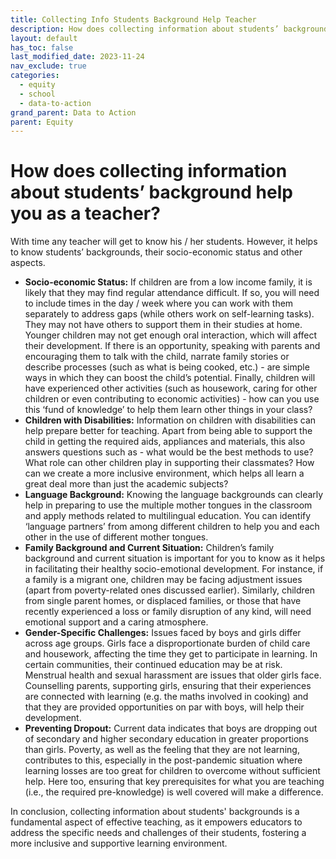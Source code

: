```yaml
---
title: Collecting Info Students Background Help Teacher
description: How does collecting information about students’ background help you as a teacher?
layout: default
has_toc: false
last_modified_date: 2023-11-24
nav_exclude: true
categories:
  - equity
  - school
  - data-to-action
grand_parent: Data to Action
parent: Equity
---
```

# How does collecting information about students’ background help you as a teacher?

With time any teacher will get to know his / her students. However, it helps to know students’ backgrounds, their socio-economic status and other aspects.

- **Socio-economic Status:** If children are from a low income family, it is likely that they may find regular attendance difficult. If so, you will need to include times in the day / week where you can work with them separately to address gaps (while others work on self-learning tasks). They may not have others to support them in their studies at home. Younger children may not get enough oral interaction, which will affect their development. If there is an opportunity, speaking with parents and encouraging them to talk with the child, narrate family stories or describe processes (such as what is being cooked, etc.) - are simple ways in which they can boost the child’s potential. Finally, children will have experienced other activities (such as housework, caring for other children or even contributing to economic activities) - how can you use this ‘fund of knowledge’ to help them learn other things in your class?
- **Children with Disabilities:** Information on children with disabilities can help prepare better for teaching. Apart from being able to support the child in getting the required aids, appliances and materials, this also answers questions such as - what would be the best methods to use? What role can other children play in supporting their classmates? How can we create a more inclusive environment, which helps all learn a great deal more than just the academic subjects?
- **Language Background:** Knowing the language backgrounds can clearly help in preparing to use the multiple mother tongues in the classroom and apply methods related to multilingual education. You can identify ‘language partners’ from among different children to help you and each other in the use of different mother tongues.
- **Family Background and Current Situation:** Children’s family background and current situation is important for you to know as it helps in facilitating their healthy socio-emotional development. For instance, if a family is a migrant one, children may be facing adjustment issues (apart from poverty-related ones discussed earlier). Similarly, children from single parent homes, or displaced families, or those that have recently experienced a loss or family disruption of any kind, will need emotional support and a caring atmosphere.
- **Gender-Specific Challenges:** Issues faced by boys and girls differ across age groups. Girls face a disproportionate burden of child care and housework, affecting the time they get to participate in learning. In certain communities, their continued education may be at risk. Menstrual health and sexual harassment are issues that older girls face. Counselling parents, supporting girls, ensuring that their experiences are connected with learning (e.g. the maths involved in cooking) and that they are provided opportunities on par with boys, will help their development.
- **Preventing Dropout:** Current data indicates that boys are dropping out of secondary and higher secondary education in greater proportions than girls. Poverty, as well as the feeling that they are not learning, contributes to this, especially in the post-pandemic situation where learning losses are too great for children to overcome without sufficient help. Here too, ensuring that key prerequisites for what you are teaching (i.e., the required pre-knowledge) is well covered will make a difference.

In conclusion, collecting information about students' backgrounds is a fundamental aspect of effective teaching, as it empowers educators to address the specific needs and challenges of their students, fostering a more inclusive and supportive learning environment.